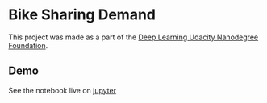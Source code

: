# Bike Sharing Demand
This project was made as a part of the [Deep Learning Udacity Nanodegree Foundation](https://udacity.com/course/deep-learning-nanodegree-foundation--nd101).

## Demo
See the notebook live on [jupyter](https://github.com/renington/dlnd/blob/master/DLND%20Your%20first%20neural%20network.ipynb)
